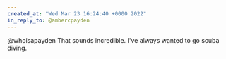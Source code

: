 ```yaml
---
created_at: "Wed Mar 23 16:24:40 +0000 2022"
in_reply_to: @ambercpayden
---
```


@whoisapayden That sounds incredible. I've always wanted to go scuba diving.